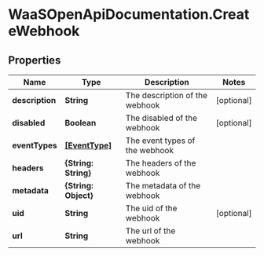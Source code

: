 # WaaSOpenApiDocumentation.CreateWebhook

## Properties

Name | Type | Description | Notes
------------ | ------------- | ------------- | -------------
**description** | **String** | The description of the webhook | [optional] 
**disabled** | **Boolean** | The disabled of the webhook | [optional] 
**eventTypes** | [**[EventType]**](EventType.md) | The event types of the webhook | 
**headers** | **{String: String}** | The headers of the webhook | 
**metadata** | **{String: Object}** | The metadata of the webhook | 
**uid** | **String** | The uid of the webhook | [optional] 
**url** | **String** | The url of the webhook | 


